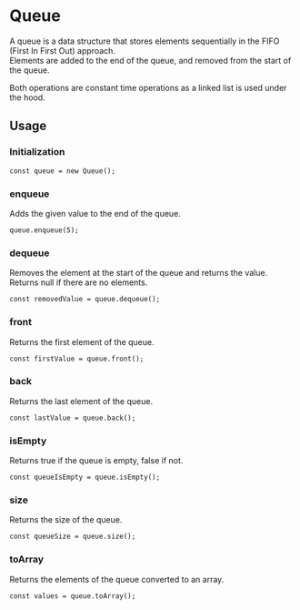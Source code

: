 # Queue
A queue is a data structure that stores elements sequentially in the FIFO (First In First Out) approach.   
Elements are added to the end of the queue, and removed from the start of the queue.   

Both operations are constant time operations as a linked list is used under the hood.   

## Usage
### Initialization
```
const queue = new Queue();
```

### enqueue
Adds the given value to the end of the queue.
```
queue.enqueue(5);
```

### dequeue
Removes the element at the start of the queue and returns the value.   
Returns null if there are no elements.   
```
const removedValue = queue.dequeue();
```

### front
Returns the first element of the queue.
```
const firstValue = queue.front();
```

### back
Returns the last element of the queue.
```
const lastValue = queue.back();
```

### isEmpty
Returns true if the queue is empty, false if not.
```
const queueIsEmpty = queue.isEmpty();
```

### size
Returns the size of the queue.
```
const queueSize = queue.size();
```

### toArray
Returns the elements of the queue converted to an array.
```
const values = queue.toArray();
```